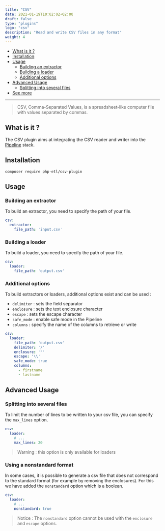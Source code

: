 ```yaml
---
title: "CSV"
date: 2021-01-19T10:02:02+02:00
draft: false
type: "plugins"
logo: "csv"
description: "Read and write CSV files in any format"
weight: 4
---
```


- [What is it ?](#what-is-it-)
- [Installation](#what-is-it-)
- [Usage](#what-is-it-)
    - [Building an extractor](#building-an-extractor)
    - [Building a loader](#building-a-loader)
    - [Additional options](#additional-options)
- [Advanced Usage](#advanced-usage)
    - [Splitting into several files](#splitting-into-several-files)
- [See more](#see-more)    
---

> CSV, Comma-Separated Values, is a spreadsheet-like computer file with values separated by commas.

## What is it ?

The CSV plugin aims at integrating the CSV reader and writer into the [Pipeline](https://github.com/php-etl/pipeline)
stack.

## Installation

```shell
composer require php-etl/csv-plugin
```

## Usage

### Building an extractor

To build an extractor, you need to specify the path of your file.

```yaml
csv:
  extractor:
    file_path: 'input.csv'
```

### Building a loader

To build a loader, you need to specify the path of your file.

```yaml
csv:
  loader:
    file_path: 'output.csv'
```

### Additional options

To build extractors or loaders, additional options exist and can be used :

- `delimiter` : sets the field separator
- `enclosure` : sets the text enclosure character
- `escape` : sets the escape character
- `safe_mode` : enable safe mode in the Pipeline
- `columns` : specify the name of the columns to retrieve or write

```yaml
csv:
  loader:
    file_path: 'output.csv'
    delimiter: '/'
    enclosure: '"'
    escape: '\\'
    safe_mode: true
    columns:
      - firstname
      - lastname
```

## Advanced Usage

### Splitting into several files

To limit the number of lines to be written to your csv file, you can specify the `max_lines` option.

```yaml
csv:
  loader:
    # ...
    max_lines: 20
```

> Warning : this option is only available for loaders


### Using a nonstandard format 

In some cases, it is possible to generate a csv file that does not correspond to the standard format (for example by removing the enclosures).
For this we have added the `nonstandard` option which is a boolean.

```yaml
csv:
  loader:
    # ...
    nonstandard: true
```

> Notice : The `nonstandard` option cannot be used with the `enclosure` and `escape` options.
